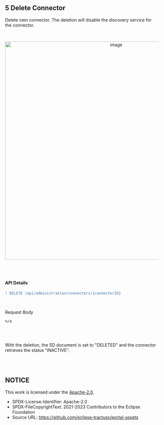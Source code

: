 ## 5 Delete Connector

Delete own connector. The deletion will disable the discovery service for the connector.

<br>

<p align="center">
<img width="712" alt="image" src="https://user-images.githubusercontent.com/94133633/219899187-f6e08c5a-5c6a-4e0b-bc5d-ab171c76ec48.png">
</p>

<br>
<br>

#### API Details

```diff
! DELETE /api/administration/connectors/{connectorID}
```

<br>

Request Body

    n/a

<br>
<br>

With the deletion, the SD document is set to "DELETED" and the connector retrieves the status "INACTIVE".

<br>
<br>

## NOTICE

This work is licensed under the [Apache-2.0](https://www.apache.org/licenses/LICENSE-2.0).

- SPDX-License-Identifier: Apache-2.0
- SPDX-FileCopyrightText: 2021-2023 Contributors to the Eclipse Foundation
- Source URL: https://github.com/eclipse-tractusx/portal-assets
